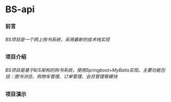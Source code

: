 # BS-api

### 前言
###### BS项目是一个网上购书系统，采用最新的技术栈实现
### 项目介绍
###### BS项目是基于B/S架构的购书系统，使用Springboot+MyBatis实现。主要功能包括：图书浏览、购物车管理、订单管理、会员管理等模块
### 项目演示
